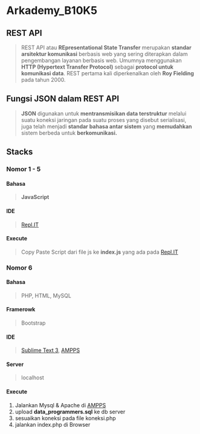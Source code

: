 # Arkademy_B10K5

## REST API
  >REST API atau __**RE**presentational **S**tate **T**ransfer__ merupakan **standar arsitektur komunikasi** berbasis web yang sering diterapkan dalam pengembangan layanan berbasis web. Umumnya menggunakan **HTTP (Hypertext Transfer Protocol)** sebagai **protocol untuk komunikasi data**. REST pertama kali diperkenalkan oleh **Roy Fielding** pada tahun 2000.

## Fungsi JSON dalam REST API
   > **JSON** digunakan untuk **mentransmisikan data terstruktur** melalui suatu koneksi jaringan pada suatu proses yang disebut serialisasi, juga telah menjadi **standar bahasa antar sistem** yang **memudahkan** sistem berbeda untuk **berkomunikasi.**
    
## Stacks
### Nomor 1 - 5
#### Bahasa 	
> **JavaScript** 
#### IDE
> [Repl.IT](https://repl.it/languages/javascript)
#### Execute
> Copy Paste Script dari file js ke __index.js__ yang ada pada [Repl.IT](https://repl.it/languages/javascript)

### Nomor **6**
#### Bahasa 
> PHP, HTML, MySQL
#### Framerowk	
> Bootstrap 
#### IDE
> [Sublime Text 3](http://www.sublimetext.com/3), [AMPPS](https://www.ampps.com/)
#### Server
> localhost
#### Execute
1. Jalankan Mysql & Apache di [AMPPS](https://www.ampps.com/)
2. upload **data_programmers.sql** ke db server
3. sesuaikan koneksi pada file koneksi.php
4. jalankan index.php di Browser


